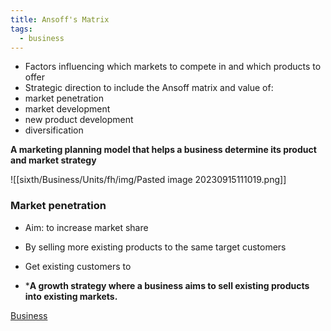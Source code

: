 ```yaml
---
title: Ansoff's Matrix
tags:
  - business
---
```

- Factors influencing which markets to compete in and which products to offer
- Strategic direction to include the Ansoff matrix and value of:
- market penetration
- market development
- new product development
- diversification

**A marketing planning model that helps a business determine its product and market strategy**

![[sixth/Business/Units/fh/img/Pasted image 20230915111019.png]]

### Market penetration

- Aim: to increase market share
- By selling more existing products to the same target customers
- Get existing customers to 

- ***A growth strategy where a business aims to sell existing products into existing markets.**



[Business](/Business)